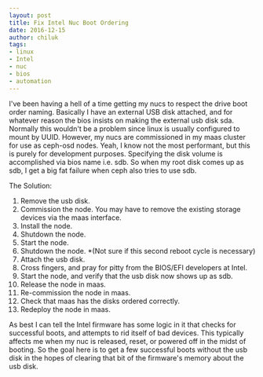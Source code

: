 ```yaml
---
layout: post
title: Fix Intel Nuc Boot Ordering
date: 2016-12-15
author: chiluk
tags:
- linux
- Intel
- nuc
- bios
- automation
---
```


I've been having a hell of a time getting my nucs to respect the drive boot order naming.  Basically I have an external USB disk attached, and for whatever reason the bios insists on making the external usb disk sda.  Normally this wouldn't be a problem since linux is usually configured to mount by UUID.  However, my nucs are commissioned in my maas cluster for use as ceph-osd nodes.  Yeah, I know not the most performant, but this is purely for development purposes.  Specifying the disk volume is accomplished via bios name i.e. sdb.  So when my root disk comes up as sdb, I get a big fat failure when ceph also tries to use sdb.

The Solution:
1. Remove the usb disk.
1. Commission the node.  You may have to remove the existing storage devices via the maas interface.
1. Install the node.
1. Shutdown the node.
1. Start the node.
1. Shutdown the node. *(Not sure if this second reboot cycle is necessary)
1. Attach the usb disk.
1. Cross fingers, and pray for pitty from the BIOS/EFI developers at Intel.
1. Start the node, and verify that the usb disk now shows up as sdb.
1. Release the node in maas.
1. Re-commission the node in maas.
1. Check that maas has the disks ordered correctly.
1. Redeploy the node in maas.

As best I can tell the Intel firmware has some logic in it that checks for successful boots, and attempts to rid itself of bad devices.  This typically affects me when my nuc is released, reset, or powered off in the midst of booting.  So the goal here is to get a few successful boots without the usb disk in the hopes of clearing that bit of the firmware's memory about the usb disk.